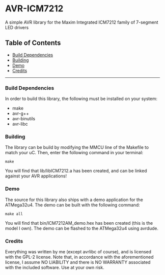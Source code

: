 # AVR-ICM7212

A simple AVR library for the Maxim Integrated ICM7212 family of 7-segment LED drivers

## Table of Contents
 - [Build Dependencies](#build-dependencies)
 - [Building](#building)
 - [Demo](#demo)
 - [Credits](#credits)

---

### Build Dependencies

In order to build this library, the following must be installed on your system:

 - make
 - avr-g++
 - avr-binutils
 - avr-libc

### Building

The library can be build by modifying the MMCU line of the Makefile to match your uC. Then, enter the following command in your terminal:

`make`

You will find that lib/libICM7212.a has been created, and can be linked against your AVR applications!

### Demo

The source for this library also ships with a demo application for the ATMega32u4. The demo can be built with the following command:

`make all`

You will find that bin/ICM7212AM_demo.hex has been created (this is the model I own). The demo can be flashed to the ATMega32u4 using avrdude.

### Credits

Everything was written by me (except avrlibc of course), and is licensed with the GPL-2 license. Note that, in accordance with the aforementioned license, I assume NO LIABILITY and there is NO WARRANTY associated with the included software. Use at your own risk.